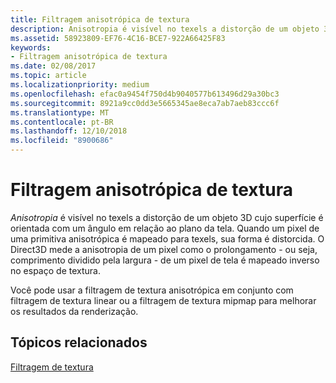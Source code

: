 ```yaml
---
title: Filtragem anisotrópica de textura
description: Anisotropia é visível no texels a distorção de um objeto 3D cujo superfície é orientada com um ângulo em relação ao plano da tela. Quando um pixel de uma primitiva anisotrópica é mapeado para texels, sua forma é distorcida.
ms.assetid: 58923809-EF76-4C16-BCE7-922A66425F83
keywords:
- Filtragem anisotrópica de textura
ms.date: 02/08/2017
ms.topic: article
ms.localizationpriority: medium
ms.openlocfilehash: efac0a9454f750d4b9040577b613496d29a30bc3
ms.sourcegitcommit: 8921a9cc0dd3e5665345ae8eca7ab7aeb83ccc6f
ms.translationtype: MT
ms.contentlocale: pt-BR
ms.lasthandoff: 12/10/2018
ms.locfileid: "8900686"
---
```

# <a name="anisotropic-texture-filtering"></a>Filtragem anisotrópica de textura


*Anisotropia* é visível no texels a distorção de um objeto 3D cujo superfície é orientada com um ângulo em relação ao plano da tela. Quando um pixel de uma primitiva anisotrópica é mapeado para texels, sua forma é distorcida. O Direct3D mede a anisotropia de um pixel como o prolongamento - ou seja, comprimento dividido pela largura - de um pixel de tela é mapeado inverso no espaço de textura.

Você pode usar a filtragem de textura anisotrópica em conjunto com filtragem de textura linear ou a filtragem de textura mipmap para melhorar os resultados da renderização.

## <a name="span-idrelated-topicsspanrelated-topics"></a><span id="related-topics"></span>Tópicos relacionados


[Filtragem de textura](texture-filtering.md)

 

 





